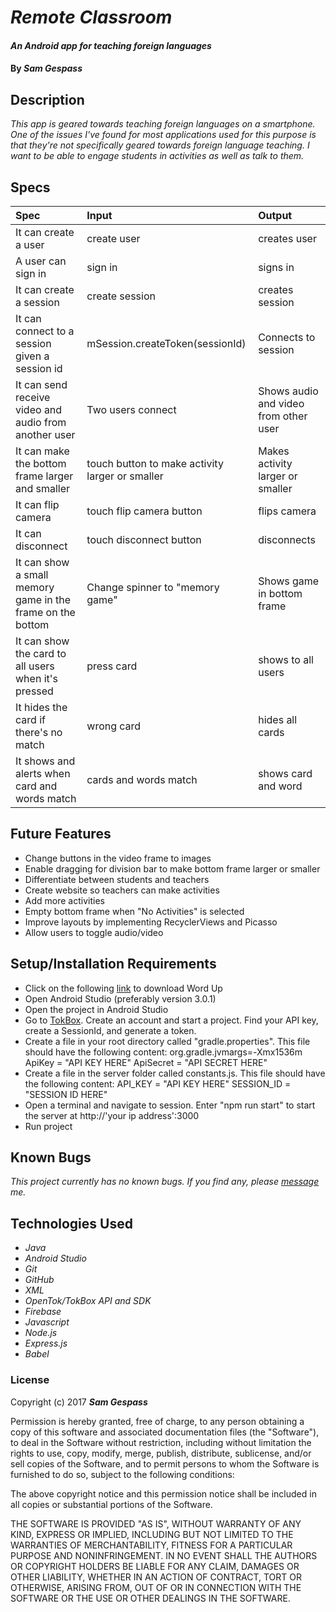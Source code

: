 # _Remote Classroom_

#### _An Android app for teaching foreign languages_

#### By _**Sam Gespass**_

## Description

_This app is geared towards teaching foreign languages on a smartphone. One of the issues I've found for most applications used for this purpose is that they're not specifically geared towards foreign language teaching. I want to be able to engage students in activities as well as talk to them._

## Specs

| Spec | Input | Output |
| :-------------     | :------------- | :------------- |
| It can create a user | create user | creates user |
| A user can sign in | sign in | signs in |
| It can create a session | create session | creates session |
| It can connect to a session given a session id | mSession.createToken(sessionId) | Connects to session |
| It can send receive video and audio from another user | Two users connect | Shows audio and video from other user |
| It can make the bottom frame larger and smaller | touch button to make activity larger or smaller | Makes activity larger or smaller |
| It can flip camera | touch flip camera button | flips camera |
| It can disconnect | touch disconnect button | disconnects |
| It can show a small memory game in the frame on the bottom | Change spinner to "memory game" | Shows game in bottom frame |
| It can show the card to all users when it's pressed | press card | shows to all users |
| It hides the card if there's no match | wrong card | hides all cards |
| It shows and alerts when card and words match | cards and words match | shows card and word |

## Future Features

* Change buttons in the video frame to images
* Enable dragging for division bar to make bottom frame larger or smaller
* Differentiate between students and teachers
* Create website so teachers can make activities
* Add more activities
* Empty bottom frame when "No Activities" is selected
* Improve layouts by implementing RecyclerViews and Picasso
* Allow users to toggle audio/video


## Setup/Installation Requirements

* Click on the following [link](https://github.com/darthtoad/RemoteClassroomOpenTok) to download Word Up
* Open Android Studio (preferably version 3.0.1)
* Open the project in Android Studio
* Go to [TokBox](https://TokBox.com/). Create an account and start a project. Find your API key, create a SessionId, and generate a token.
* Create a file in your root directory called "gradle.properties". This file should have the following content: org.gradle.jvmargs=-Xmx1536m  ApiKey = "API KEY HERE" ApiSecret = "API SECRET HERE"
* Create a file in the server folder called constants.js. This file should have the following content: API_KEY = "API KEY HERE"  SESSION_ID = "SESSION ID HERE"
* Open a terminal and navigate to session. Enter "npm run start" to start the server at http://'your ip address':3000
* Run project

## Known Bugs

_This project currently has no known bugs. If you find any, please [message](mailto:darth.toad@gmail.com) me._

## Technologies Used

* _Java_
* _Android Studio_
* _Git_
* _GitHub_
* _XML_
* _OpenTok/TokBox API and SDK_
* _Firebase_
* _Javascript_
* _Node.js_
* _Express.js_
* _Babel_

### License

Copyright (c) 2017 ****_Sam Gespass_****

Permission is hereby granted, free of charge, to any person obtaining a copy of this software and associated documentation files (the "Software"), to deal in the Software without restriction, including without limitation the rights to use, copy, modify, merge, publish, distribute, sublicense, and/or sell copies of the Software, and to permit persons to whom the Software is furnished to do so, subject to the following conditions:

The above copyright notice and this permission notice shall be included in all copies or substantial portions of the Software.

THE SOFTWARE IS PROVIDED "AS IS", WITHOUT WARRANTY OF ANY KIND, EXPRESS OR IMPLIED, INCLUDING BUT NOT LIMITED TO THE WARRANTIES OF MERCHANTABILITY, FITNESS FOR A PARTICULAR PURPOSE AND NONINFRINGEMENT. IN NO EVENT SHALL THE AUTHORS OR COPYRIGHT HOLDERS BE LIABLE FOR ANY CLAIM, DAMAGES OR OTHER LIABILITY, WHETHER IN AN ACTION OF CONTRACT, TORT OR OTHERWISE, ARISING FROM, OUT OF OR IN CONNECTION WITH THE SOFTWARE OR THE USE OR OTHER DEALINGS IN THE SOFTWARE.